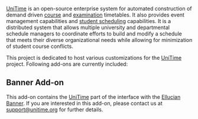 [UniTime][unitime] is an open-source enterprise system for automated construction of
demand driven [course][course] and [examination][exam] timetables. It also provides event management capabilities
and [student scheduling][students] capabilities. It is a distributed system that allows multiple university
and departmental schedule managers to coordinate efforts to build and modify a schedule that meets
their diverse organizational needs while allowing for minimization of student course conflicts.

This project is dedicated to host various customizations for the [UniTime][git-unitime] project.
Following add-ons are currently included:

## Banner Add-on

This add-on contains the [UniTime][unitime] part of the interface with the [Ellucian Banner][banner]. If you are interested
in this add-on, please contact us at support@unitime.org for further details.

[unitime]: http://www.unitime.org
[git-unitime]: https://github.com/UniTime/unitime
[banner]: http://www.ellucian.com/student-information-system
[course]: http://www.unitime.org/uct_courses.php
[exam]: http://www.unitime.org/uct_exams.php
[students]: http://www.unitime.org/uct_students.php
